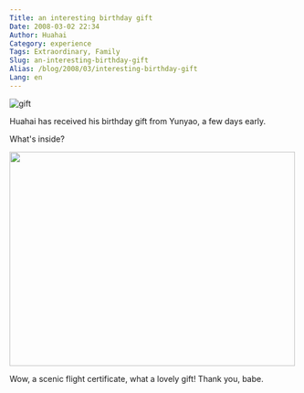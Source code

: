 ```yaml
---
Title: an interesting birthday gift
Date: 2008-03-02 22:34
Author: Huahai
Category: experience
Tags: Extraordinary, Family
Slug: an-interesting-birthday-gift
Alias: /blog/2008/03/interesting-birthday-gift
Lang: en
---
```


![gift](https://farm4.static.flickr.com/3269/2305955534_80d0caf8e5.jpg?v=0)

Huahai has received his birthday gift from Yunyao, a few days early.

What's inside?

<img src="https://farm4.static.flickr.com/3171/2305157953_2633a3fed6.jpg?v=0" width="500" height="375" />

Wow, a scenic flight certificate, what a lovely gift! Thank you, babe.
